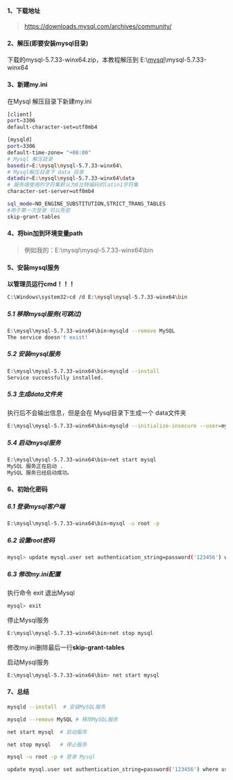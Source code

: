 #### 1、下载地址

> <https://downloads.mysql.com/archives/community/>

#### 2、解压(即要安装mysql目录)

下载的mysql-5.7.33-winx64.zip，本教程解压到 E:\\[mysql](https://cloud.tencent.com/product/cdb?from_column=20065\&from=20065)\mysql-5.7.33-winx64

#### 3、新建my.ini

在Mysql 解压目录下新建my.ini

```bash
[client]
port=3306
default-character-set=utf8mb4

[mysqld]
port=3306
default-time-zone= "+08:00"
# Mysql 解压目录
basedir=E:\mysql\mysql-5.7.33-winx64\ 
# Mysql解压目录下 data 目录
datadir=E:\mysql\mysql-5.7.33-winx64\data 
# 服务端使用的字符集默认为8比特编码的latin1字符集
character-set-server=utf8mb4

sql_mode=NO_ENGINE_SUBSTITUTION,STRICT_TRANS_TABLES
#用于第一次登录 可以免密
skip-grant-tables  
```

#### 4、将bin加到环境变量path

> 例如我的：E:\mysql\mysql-5.7.33-winx64\bin

#### 5、安装mysql服务

**以管理员运行cmd！！！**

```bash
C:\Windows\system32>cd /d E:\mysql\mysql-5.7.33-winx64\bin
```

##### 5.1 移除mysql服务(可跳过)

```bash
E:\mysql\mysql-5.7.33-winx64\bin>mysqld --remove MySQL
The service doesn't exist!
```

##### 5.2 安装mysql服务

```bash
E:\mysql\mysql-5.7.33-winx64\bin>mysqld --install
Service successfully installed.
```

##### 5.3 生成data文件夹

执行后不会输出信息，但是会在 Mysql目录下生成一个 data文件夹

```bash
E:\mysql\mysql-5.7.33-winx64\bin>mysqld --initialize-insecure --user=mysql
```

##### 5.4 启动mysql服务

```bash
E:\mysql\mysql-5.7.33-winx64\bin>net start mysql
MySQL 服务正在启动 .
MySQL 服务已经启动成功。
```

#### 6、初始化密码

##### 6.1 登录mysql客户端

```bash
E:\mysql\mysql-5.7.33-winx64\bin>mysql -u root -p
```

##### 6.2 设置root密码

```bash
mysql> update mysql.user set authentication_string=password('123456') where user='root';
```

##### 6.3 修改my.ini配置

执行命令 exit 退出Mysql

```bash
mysql> exit
```

停止Mysql服务

```bash
E:\mysql\mysql-5.7.33-winx64\bin>net stop mysql
```

修改my.ini删除最后一行**skip-grant-tables**

启动Mysql服务

```bash
E:\mysql\mysql-5.7.33-winx64\bin> net start mysql
```

#### 7、总结

```bash
mysqld --install  # 安装MySQL服务

mysqld --remove MySQL # 移除MySQL服务

net start mysql  # 启动服务

net stop mysql   # 停止服务

mysql -u root -p # 登录 Mysql

update mysql.user set authentication_string=password('123456') where user='root'; # 初始化密码
```

